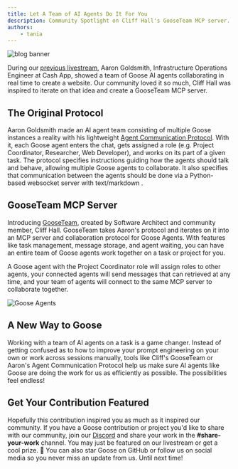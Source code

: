 ```yaml
---
title: Let A Team of AI Agents Do It For You
description: Community Spotlight on Cliff Hall's GooseTeam MCP server.
authors: 
    - tania
---
```


![blog banner](gooseteam-mcp.png)

During our [previous livestream](https://youtu.be/9tq-QUnE29U), Aaron Goldsmith, Infrastructure Operations Engineer at Cash App, showed a team of Goose AI agents collaborating in real time to create a website. Our community loved it so much, Cliff Hall was inspired to iterate on that idea and create a GooseTeam MCP server.

<!--truncate-->

## The Original Protocol

Aaron Goldsmith made an AI agent team consisting of multiple Goose instances a reality with his lightweight [Agent Communication Protocol](https://gist.github.com/AaronGoldsmith/114c439ae67e4f4c47cc33e829c82fac). With it, each Goose agent enters the chat, gets assigned a role (e.g. Project Coordinator, Researcher, Web Developer), and works on its part of a given task. The protocol specifies instructions guiding how the agents should talk and behave, allowing multiple Goose agents to collaborate. It also specifies that communication between the agents should be done via a Python-based websocket server with text/markdown . 

## GooseTeam MCP Server

Introducing [GooseTeam](https://github.com/cliffhall/GooseTeam), created by Software Architect and community member, Cliff Hall. GooseTeam takes Aaron's protocol and iterates on it into an MCP server and collaboration protocol for Goose Agents. With features like task management, message storage, and agent waiting, you can have an entire team of Goose agents work together on a task or project for you.

A Goose agent with the Project Coordinator role will assign roles to other agents, your connected agents will send messages that can retrieved at any time, and your team of agents will connect to the same MCP server to collaborate together.

![Goose Agents](gooseteam-agents.png)

## A New Way to Goose

Working with a team of AI agents on a task is a game changer. Instead of getting confused as to how to improve your prompt engineering on your own or work across sessions manually, tools like Cliff's GooseTeam or Aaron's Agent Communication Protocol help us make sure AI agents like Goose are doing the work for us as efficiently as possible. The possibilities feel endless!

## Get Your Contribution Featured
Hopefully this contribution inspired you as much as it inspired our community. If you have a Goose contribution or project you'd like to share with our community, join our [Discord](https://discord.gg/block-opensource) and share your work in the **#share-your-work** channel. You may just be featured on our livestream or get a cool prize. 👀 You can also star Goose on GitHub or follow us on social media so you never miss an update from us. Until next time!


<head>
  <meta property="og:title" content="Let A Team of AI Agents Do It For You" />
  <meta property="og:type" content="article" />
  <meta property="og:url" content="https://block.github.io/goose/blog/2025/02/17/gooseteam-mcp" />
  <meta property="og:description" content="Community Spotlight on Cliff Hall's GooseTeam MCP server." />
  <meta property="og:image" content="https://block.github.io/goose/assets/images/gooseteam-mcp.png" />
  <meta name="twitter:card" content="summary_large_image" />
  <meta property="twitter:domain" content="block.github.io/goose" />
  <meta name="twitter:title" content="Let A Team of AI Agents Do It For You" />
  <meta name="twitter:description" content="Community Spotlight on Cliff Hall's GooseTeam MCP server." />
  <meta name="twitter:image" content="https://block.github.io/goose/assets/images/gooseteam-mcp.png" />
</head>